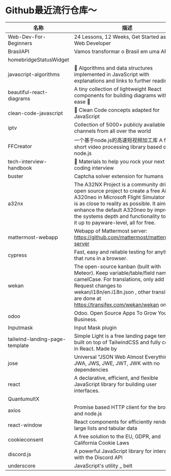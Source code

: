 # Github最近流行仓库～

| 名称  | 描述  | 作者  | star量 | 地址  |
| --- | --- | --- | ----- | --- |
| Web-Dev-For-Beginners | 24 Lessons, 12 Weeks, Get Started as a Web Developer | Fmicrosoft | 3,590 | https://github.com/microsoft/Web-Dev-For-Beginners
BrasilAPI | Vamos transformar o Brasil em uma API? | FBrasilAPI | 2,251 | https://github.com/BrasilAPI/BrasilAPI
homebridgeStatusWidget |  | Flwitzani | 81 | https://github.com/lwitzani/homebridgeStatusWidget
javascript-algorithms | 📝 Algorithms and data structures implemented in JavaScript with explanations and links to further readings | Ftrekhleb | 85,419 | https://github.com/trekhleb/javascript-algorithms
beautiful-react-diagrams | A tiny collection of lightweight React components for building diagrams with ease 💎 | Fantonioru | 472 | https://github.com/antonioru/beautiful-react-diagrams
clean-code-javascript | 🛁 Clean Code concepts adapted for JavaScript | Fryanmcdermott | 41,267 | https://github.com/ryanmcdermott/clean-code-javascript
iptv | Collection of 5000+ publicly available IPTV channels from all over the world | Fiptv-org | 21,178 | https://github.com/iptv-org/iptv
FFCreator | 一个基于node.js的高速短视频加工库 A fast short video processing library based on node.js | Ftnfe | 398 | https://github.com/tnfe/FFCreator
tech-interview-handbook | 💯 Materials to help you rock your next coding interview | Fyangshun | 46,723 | https://github.com/yangshun/tech-interview-handbook
buster | Captcha solver extension for humans | Fdessant | 2,930 | https://github.com/dessant/buster
a32nx | The A32NX Project is a community driven open source project to create a free Airbus A320neo in Microsoft Flight Simulator that is as close to reality as possible. It aims to enhance the default A320neo by improving the systems depth and functionality to bring it up to payware-level, all for free. | Fflybywiresim | 2,099 | https://github.com/flybywiresim/a32nx
mattermost-webapp | Webapp of Mattermost server: https://github.com/mattermost/mattermost-server | Fmattermost | 1,019 | https://github.com/mattermost/mattermost-webapp
cypress | Fast, easy and reliable testing for anything that runs in a browser. | Fcypress-io | 24,517 | https://github.com/cypress-io/cypress
wekan | The open-source kanban (built with Meteor). Keep variable/table/field names camelCase. For translations, only add Pull Request changes to wekan/i18n/en.i18n.json , other translations are done at https://transifex.com/wekan/wekan only. | Fwekan | 16,825 | https://github.com/wekan/wekan
odoo | Odoo. Open Source Apps To Grow Your Business. | Fodoo | 19,431 | https://github.com/odoo/odoo
Inputmask | Input Mask plugin | FRobinHerbots | 5,201 | https://github.com/RobinHerbots/Inputmask
tailwind-landing-page-template | Simple Light is a free landing page template built on top of TailwindCSS and fully coded in React. Made by | Fcruip | 509 | https://github.com/cruip/tailwind-landing-page-template
jose | Universal "JSON Web Almost Everything" - JWA, JWS, JWE, JWT, JWK with no dependencies | Fpanva | 634 | https://github.com/panva/jose
react | A declarative, efficient, and flexible JavaScript library for building user interfaces. | Ffacebook | 159,180 | https://github.com/facebook/react
QuantumultX |  | FOrz-3 | 263 | https://github.com/Orz-3/QuantumultX
axios | Promise based HTTP client for the browser and node.js | Faxios | 78,971 | https://github.com/axios/axios
react-window | React components for efficiently rendering large lists and tabular data | Fbvaughn | 9,297 | https://github.com/bvaughn/react-window
cookieconsent | A free solution to the EU, GDPR, and California Cookie Laws | Fosano | 2,713 | https://github.com/osano/cookieconsent
discord.js | A powerful JavaScript library for interacting with the Discord API | Fdiscordjs | 8,100 | https://github.com/discordjs/discord.js
underscore | JavaScript's utility _ belt | Fjashkenas | 25,640 | https://github.com/jashkenas/underscore |
